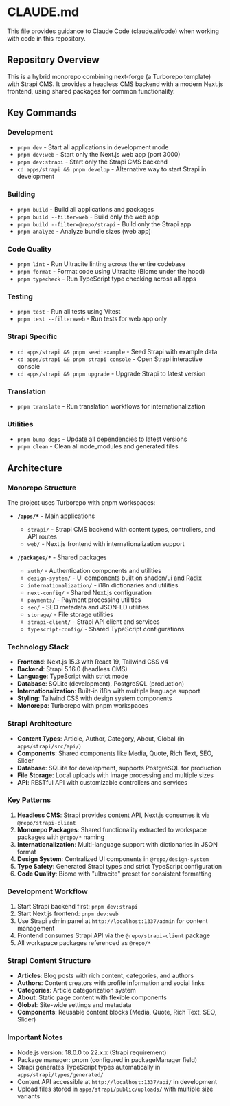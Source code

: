 # CLAUDE.md

This file provides guidance to Claude Code (claude.ai/code) when working with code in this repository.

## Repository Overview

This is a hybrid monorepo combining next-forge (a Turborepo template) with Strapi CMS. It provides a headless CMS backend with a modern Next.js frontend, using shared packages for common functionality.

## Key Commands

### Development
- `pnpm dev` - Start all applications in development mode
- `pnpm dev:web` - Start only the Next.js web app (port 3000)
- `pnpm dev:strapi` - Start only the Strapi CMS backend
- `cd apps/strapi && pnpm develop` - Alternative way to start Strapi in development

### Building
- `pnpm build` - Build all applications and packages
- `pnpm build --filter=web` - Build only the web app
- `pnpm build --filter=@repo/strapi` - Build only the Strapi app
- `pnpm analyze` - Analyze bundle sizes (web app)

### Code Quality
- `pnpm lint` - Run Ultracite linting across the entire codebase
- `pnpm format` - Format code using Ultracite (Biome under the hood)
- `pnpm typecheck` - Run TypeScript type checking across all apps

### Testing
- `pnpm test` - Run all tests using Vitest
- `pnpm test --filter=web` - Run tests for web app only

### Strapi Specific
- `cd apps/strapi && pnpm seed:example` - Seed Strapi with example data
- `cd apps/strapi && pnpm strapi console` - Open Strapi interactive console
- `cd apps/strapi && pnpm upgrade` - Upgrade Strapi to latest version

### Translation
- `pnpm translate` - Run translation workflows for internationalization

### Utilities
- `pnpm bump-deps` - Update all dependencies to latest versions
- `pnpm clean` - Clean all node_modules and generated files

## Architecture

### Monorepo Structure
The project uses Turborepo with pnpm workspaces:

- **`/apps/*`** - Main applications
  - `strapi/` - Strapi CMS backend with content types, controllers, and API routes
  - `web/` - Next.js frontend with internationalization support

- **`/packages/*`** - Shared packages
  - `auth/` - Authentication components and utilities
  - `design-system/` - UI components built on shadcn/ui and Radix
  - `internationalization/` - i18n dictionaries and utilities
  - `next-config/` - Shared Next.js configuration
  - `payments/` - Payment processing utilities
  - `seo/` - SEO metadata and JSON-LD utilities
  - `storage/` - File storage utilities
  - `strapi-client/` - Strapi API client and services
  - `typescript-config/` - Shared TypeScript configurations

### Technology Stack
- **Frontend**: Next.js 15.3 with React 19, Tailwind CSS v4
- **Backend**: Strapi 5.16.0 (headless CMS)
- **Language**: TypeScript with strict mode
- **Database**: SQLite (development), PostgreSQL (production)
- **Internationalization**: Built-in i18n with multiple language support
- **Styling**: Tailwind CSS with design system components
- **Monorepo**: Turborepo with pnpm workspaces

### Strapi Architecture
- **Content Types**: Article, Author, Category, About, Global (in `apps/strapi/src/api/`)
- **Components**: Shared components like Media, Quote, Rich Text, SEO, Slider
- **Database**: SQLite for development, supports PostgreSQL for production
- **File Storage**: Local uploads with image processing and multiple sizes
- **API**: RESTful API with customizable controllers and services

### Key Patterns
1. **Headless CMS**: Strapi provides content API, Next.js consumes it via `@repo/strapi-client`
2. **Monorepo Packages**: Shared functionality extracted to workspace packages with `@repo/*` naming
3. **Internationalization**: Multi-language support with dictionaries in JSON format
4. **Design System**: Centralized UI components in `@repo/design-system`
5. **Type Safety**: Generated Strapi types and strict TypeScript configuration
6. **Code Quality**: Biome with "ultracite" preset for consistent formatting

### Development Workflow
1. Start Strapi backend first: `pnpm dev:strapi`
2. Start Next.js frontend: `pnpm dev:web`
3. Use Strapi admin panel at `http://localhost:1337/admin` for content management
4. Frontend consumes Strapi API via the `@repo/strapi-client` package
5. All workspace packages referenced as `@repo/*`

### Strapi Content Structure
- **Articles**: Blog posts with rich content, categories, and authors
- **Authors**: Content creators with profile information and social links
- **Categories**: Article categorization system
- **About**: Static page content with flexible components
- **Global**: Site-wide settings and metadata
- **Components**: Reusable content blocks (Media, Quote, Rich Text, SEO, Slider)

### Important Notes
- Node.js version: 18.0.0 to 22.x.x (Strapi requirement)
- Package manager: pnpm (configured in packageManager field)
- Strapi generates TypeScript types automatically in `apps/strapi/types/generated/`
- Content API accessible at `http://localhost:1337/api/` in development
- Upload files stored in `apps/strapi/public/uploads/` with multiple size variants
